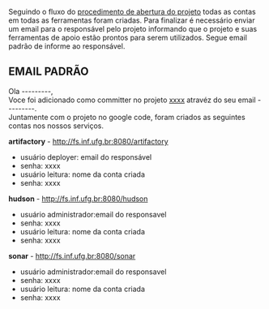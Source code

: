 Seguindo o fluxo do [procedimento de abertura do projeto](http://code.google.com/p/fabricadesoftware/wiki/procedimentoAberturaProjetoOpenSource) todas as contas em todas as ferramentas foram criadas. Para finalizar é necessário enviar um email para o responsável pelo projeto informando que o projeto e suas ferramentas de apoio estão prontos para serem utilizados. Segue email padrão de informe ao responsável.

## EMAIL PADRÃO ##

Ola ---------,<br />
Voce foi adicionado como committer no projeto [xxxx](http://url.correta.projeto) atravéz do seu email ---------.<br />
Juntamente com o projeto no google code, foram criados as seguintes contas nos nossos serviços.

**artifactory** - http://fs.inf.ufg.br:8080/artifactory
  * usuário deployer: email do responsável
  * senha: xxxx
  * usuário leitura: nome da conta criada
  * senha: xxxx

**hudson** - http://fs.inf.ufg.br:8080/hudson
  * usuário administrador:email do responsavel
  * senha: xxxx
  * usuário leitura: nome da conta criada
  * senha: xxxx

**sonar** - http://fs.inf.ufg.br:8080/sonar
  * usuário administrador:email do responsavel
  * senha: xxxx
  * usuário leitura: nome da conta criada
  * senha: xxxx